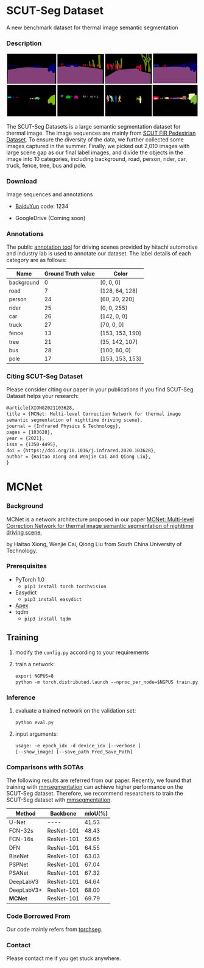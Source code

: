 # SCUT-Seg Dataset

A new benchmark dataset for thermal image semantic segmentation

### Description

<img src=".\example\example.png" alt="example"  />

The SCUT-Seg Datasets is a large semantic segmentation dataset for thermal image.  The image sequences are mainly from [SCUT FIR Pedestrian Dataset](https://github.com/SCUT-CV/SCUT_FIR_Pedestrian_Dataset). To ensure the diversity of the data, we further collected some images captured in the summer. Finally, we picked out 2,010 images with large scene gap as our final label images, and divide the objects in the image into 10 categories, including background, road, person, rider, car, truck, fence, tree, bus and pole.

### Download

Image sequences and annotations

- [BaiduYun](https://pan.baidu.com/s/1QvHukmTTm0kNiroKK-72uQ)  code: 1234

- GoogleDrive (Coming soon)

### Annotations

The public [annotation tool](https://github.com/Hitachi-Automotive-And-Industry-Lab/semantic-segmentation-editor) for driving scenes provided by hitachi automotive and industry lab is used to annotate our dataset. The label details of each category are as follows:

| Name       | Ground Truth value | Color           |
| ---------- | ------------------ | --------------- |
| background | 0                  | [0, 0, 0]       |
| road       | 7                  | [128, 64, 128]  |
| person     | 24                 | [60, 20, 220]   |
| rider      | 25                 | [0, 0, 255]     |
| car        | 26                 | [142, 0, 0]     |
| truck      | 27                 | [70, 0, 0]      |
| fence      | 13                 | [153, 153, 190] |
| tree       | 21                 | [35, 142, 107]  |
| bus        | 28                 | [100, 60, 0]    |
| pole       | 17                 | [153, 153, 153] |



### Citing SCUT-Seg Dataset

Please consider citing our paper in your publications if you find SCUT-Seg Dataset helps your research:
```
@article{XIONG2021103628,
title = {MCNet: Multi-level Correction Network for thermal image semantic segmentation of nighttime driving scene},
journal = {Infrared Physics & Technology},
pages = {103628},
year = {2021},
issn = {1350-4495},
doi = {https://doi.org/10.1016/j.infrared.2020.103628},
author = {Haitao Xiong and Wenjie Cai and Qiong Liu},
}
```
# MCNet
### Background

MCNet is a network architecture proposed in our paper [MCNet: Multi-level Correction Network for thermal image semantic segmentation of nighttime driving scene](https://www.sciencedirect.com/science/article/pii/S1350449520306769),

by Haitao Xiong, Wenjie Cai, Qiong Liu from South China University of Technology.

### Prerequisites

- PyTorch 1.0
  - `pip3 install torch torchvision`
- Easydict
  - `pip3 install easydict`
- [Apex](https://nvidia.github.io/apex/index.html)
- tqdm
  - `pip3 install tqdm`

## Training

1. modify the `config.py` according to your requirements

2. train a network:

   ```
   export NGPUS=8
   python -m torch.distributed.launch --nproc_per_node=$NGPUS train.py
   ```

### Inference

1. evaluate a trained network on the validation set:

   ```
   python eval.py
   ```

2. input arguments:

   ```
   usage: -e epoch_idx -d device_idx [--verbose ] 
   [--show_image] [--save_path Pred_Save_Path]
   ```

### Comparisons with SOTAs

The following results are referred from our paper. Recently, we found that training with [mmsegmentation](https://github.com/open-mmlab/mmsegmentation) can achieve higher performance on the SCUT-Seg dataset. Therefore, we recommend researchers  to train the SCUT-Seg dataset with [mmsegmentation](https://github.com/open-mmlab/mmsegmentation).

| Method     | Backbone   | mIoU(%) |
| ---------- | ---------- | ------- |
| U-Net      | ----       | 41.53   |
| FCN-32s    | ResNet-101 | 48.43   |
| FCN-16s    | ResNet-101 | 59.65   |
| DFN        | ResNet-101 | 64.55   |
| BiseNet    | ResNet-101 | 63.03   |
| PSPNet     | ResNet-101 | 67.04   |
| PSANet     | ResNet-101 | 67.32   |
| DeepLabV3  | ResNet-101 | 64.64   |
| DeepLabV3+ | ResNet-101 | 68.00   |
| **MCNet**  | ResNet-101 | 69.79   |

### Code Borrowed From

Our code mainly refers from [torchseg](https://github.com/ycszen/TorchSeg).

### Contact

Please contact me if you get stuck anywhere.
